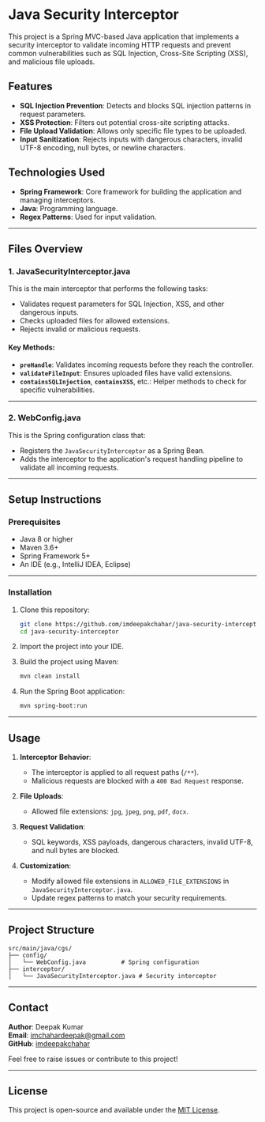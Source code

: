 
# Java Security Interceptor

This project is a Spring MVC-based Java application that implements a security interceptor to validate incoming HTTP requests and prevent common vulnerabilities such as SQL Injection, Cross-Site Scripting (XSS), and malicious file uploads.

## Features

- **SQL Injection Prevention**: Detects and blocks SQL injection patterns in request parameters.
- **XSS Protection**: Filters out potential cross-site scripting attacks.
- **File Upload Validation**: Allows only specific file types to be uploaded.
- **Input Sanitization**: Rejects inputs with dangerous characters, invalid UTF-8 encoding, null bytes, or newline characters.

## Technologies Used

- **Spring Framework**: Core framework for building the application and managing interceptors.
- **Java**: Programming language.
- **Regex Patterns**: Used for input validation.

---

## Files Overview

### 1. **JavaSecurityInterceptor.java**
This is the main interceptor that performs the following tasks:
- Validates request parameters for SQL Injection, XSS, and other dangerous inputs.
- Checks uploaded files for allowed extensions.
- Rejects invalid or malicious requests.

#### Key Methods:
- **`preHandle`**: Validates incoming requests before they reach the controller.
- **`validateFileInput`**: Ensures uploaded files have valid extensions.
- **`containsSQLInjection`**, **`containsXSS`**, etc.: Helper methods to check for specific vulnerabilities.

---

### 2. **WebConfig.java**
This is the Spring configuration class that:
- Registers the `JavaSecurityInterceptor` as a Spring Bean.
- Adds the interceptor to the application's request handling pipeline to validate all incoming requests.

---

## Setup Instructions

### Prerequisites
- Java 8 or higher
- Maven 3.6+
- Spring Framework 5+
- An IDE (e.g., IntelliJ IDEA, Eclipse)

---

### Installation
1. Clone this repository:
   ```bash
   git clone https://github.com/imdeepakchahar/java-security-interceptor.git
   cd java-security-interceptor
   ```

2. Import the project into your IDE.

3. Build the project using Maven:
   ```bash
   mvn clean install
   ```

4. Run the Spring Boot application:
   ```bash
   mvn spring-boot:run
   ```

---

## Usage

1. **Interceptor Behavior**:
   - The interceptor is applied to all request paths (`/**`).
   - Malicious requests are blocked with a `400 Bad Request` response.

2. **File Uploads**:
   - Allowed file extensions: `jpg`, `jpeg`, `png`, `pdf`, `docx`.

3. **Request Validation**:
   - SQL keywords, XSS payloads, dangerous characters, invalid UTF-8, and null bytes are blocked.

4. **Customization**:
   - Modify allowed file extensions in `ALLOWED_FILE_EXTENSIONS` in `JavaSecurityInterceptor.java`.
   - Update regex patterns to match your security requirements.

---

## Project Structure

```
src/main/java/cgs/
├── config/
│   └── WebConfig.java          # Spring configuration
├── interceptor/
│   └── JavaSecurityInterceptor.java # Security interceptor
```

---

## Contact

**Author**: Deepak Kumar  
**Email**: [imchahardeepak@gmail.com](mailto:imchahardeepak@gmail.com)  
**GitHub**: [imdeepakchahar](https://github.com/imdeepakchahar)

Feel free to raise issues or contribute to this project!

---

## License

This project is open-source and available under the [MIT License](LICENSE).
